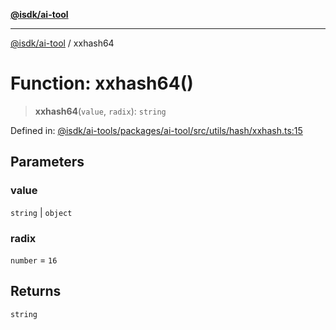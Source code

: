 [**@isdk/ai-tool**](../README.md)

***

[@isdk/ai-tool](../globals.md) / xxhash64

# Function: xxhash64()

> **xxhash64**(`value`, `radix`): `string`

Defined in: [@isdk/ai-tools/packages/ai-tool/src/utils/hash/xxhash.ts:15](https://github.com/isdk/ai-tool.js/blob/209a87173b5eabb2f81db6ea9a6784f34c24e271/src/utils/hash/xxhash.ts#L15)

## Parameters

### value

`string` | `object`

### radix

`number` = `16`

## Returns

`string`
